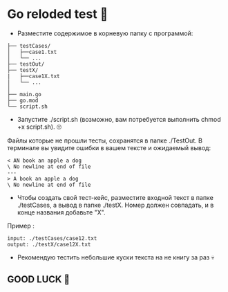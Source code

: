 # Go reloded test 🤯
- Разместите содержимое в корневую папку с программой:
```
├── testCases/
│   ├──case1.txt
│   └── ...
├── testOut/
├── testX/
|   ├──case1X.txt
│   └── ...
│  
├── main.go
├── go.mod
└── script.sh

```
- Запустите ./script.sh (возможно, вам потребуется выполнить chmod +x script.sh). 🙄

Файлы которые не прошли тесты, сохранятся в папке ./TestOut. В терминале вы увидите ошибки в вашем тексте и ожидаемый вывод:
```
< AN book an apple a dog
\ No newline at end of file
---
> A book an apple a dog
\ No newline at end of file
```

- Чтобы создать свой тест-кейс, разместите входной текст в папке ./testCases, а вывод в папке ./testX. Номер должен совпадать, и в конце названия добавьте "X".
 
Пример :
```
input: ./testCases/case12.txt
output: ./testX/case12X.txt
``` 
- Рекомендую тестить небольшие куски текста на не книгу за раз 💀
## GOOD LUCK 💩



